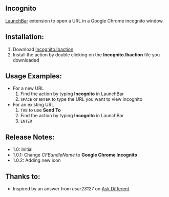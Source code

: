 ## Incognito
[LaunchBar](https://www.obdev.at/products/launchbar/index.html) extension to open a URL in a Google Chrome incognito window.

## Installation:
1. Download [Incognito.lbaction](https://dl.dropboxusercontent.com/u/20326286/lbdist/Incognito.lbaction)
2. Install the action by double clicking on the **Incognito.lbaction** file you downloaded

## Usage Examples:
* For a new URL
    1. Find the action by typing **Incognito** in LaunchBar
    2. `SPACE` or `ENTER` to type the URL you want to view incognito
* For an existing URL
    1. `TAB` to use **Send To**
    2. Find the action by typing **Incognito** in LaunchBar
    3. `ENTER`

## Release Notes:
* 1.0: Initial
* 1.0.1: Change *CFBundleName* to **Google Chrome Incognito**
* 1.0.2: Adding new icon

## Thanks to:
* Inspired by an answer from *user23127* on [Ask Different](http://apple.stackexchange.com/a/123909)

